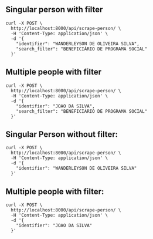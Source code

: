 ## Singular person with filter
```
curl -X POST \
  http://localhost:8000/api/scrape-person/ \
  -H 'Content-Type: application/json' \
  -d '{
    "identifier": "WANDERLEYSON DE OLIVEIRA SILVA",
    "search_filter": "BENEFICIÁRIO DE PROGRAMA SOCIAL"
  }'
```

## Multiple people with filter
```
curl -X POST \
  http://localhost:8000/api/scrape-person/ \
  -H 'Content-Type: application/json' \
  -d '{
    "identifier": "JOAO DA SILVA",
    "search_filter": "BENEFICIÁRIO DE PROGRAMA SOCIAL"
  }'
```

## Singular Person without filter:
```
curl -X POST \
  http://localhost:8000/api/scrape-person/ \
  -H 'Content-Type: application/json' \
  -d '{
    "identifier": "WANDERLEYSON DE OLIVEIRA SILVA"
  }'
```

## Multiple people with filter:
```
curl -X POST \
  http://localhost:8000/api/scrape-person/ \
  -H 'Content-Type: application/json' \
  -d '{
    "identifier": "JOAO DA SILVA"
  }'
```
